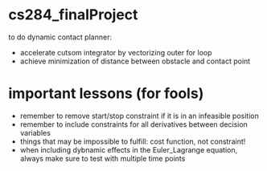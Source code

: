 # cs284_finalProject

to do dynamic contact planner:
- accelerate cutsom integrator by vectorizing outer for loop
- achieve minimization of distance between obstacle and contact point


# important lessons (for fools)
- remember to remove start/stop constraint if it is in an infeasible position 
- remember to include constraints for all derivatives between decision variables
- things that may be impossible to fulfill: cost function, not constraint!
- when including dybnamic effects in the Euler_Lagrange equation, always make sure to test with multiple time points
